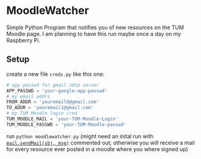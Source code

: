 # MoodleWatcher
Simple Python Program that notifies you of new resources on the TUM Moodle page. 
I am planning to have this run maybe once a day on my Raspberry Pi.
## Setup
create a new file `creds.py` like this one:
```python
# app passwd for gmail smtp server
APP_PASSWD = 'your-google-app-passwd'
# my email addrs
FROM_ADDR = 'youremail0@gmail.com'
TO_ADDR = 'youremail1@gmail.com'
# my TUM Moodle login cred
TUM_MOODLE_MAIL = 'your-TUM-Moodle-Login'
TUM_MOODLE_PASSWD = 'your-TUM-Moodle-passwd'
```
run `python moodlewatcher.py`
(might need an inital run with [`mail.sendMail(sbj, msg)`]( https://github.com/kollerlukas/MoodleWatcher/blob/8a688daa932f9ca78cc729909f678d4a21c8646c/moodlewatcher.py#L36) commented out; otherwise you will receive a mail for every resource ever posted in a moodle where you where signed up)

